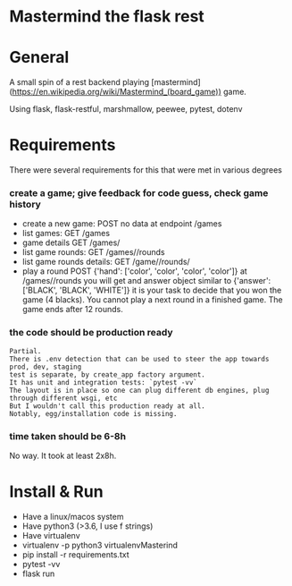 Mastermind the flask rest
=========================

# General

A small spin of a rest backend playing [mastermind] (https://en.wikipedia.org/wiki/Mastermind_(board_game)) game.

Using flask, flask-restful, marshmallow, peewee, pytest, dotenv

# Requirements

There were several requirements for this that were met in various degrees

### create a game; give feedback for code guess, check game history
  - create a new game: POST no data at endpoint /games
  - list games: GET /games
  - game details GET /games/<id>
  - list game rounds: GET /games/<id>/rounds
  - list game rounds details: GET /game/<id>/rounds/<id>
  - play a round POST {'hand': ['color', 'color', 'color', 'color']} at /games/<id>/rounds
    you will get and answer object similar to {'answer': ['BLACK', 'BLACK', 'WHITE']}
    it is your task to decide that you won the game (4 blacks).
    You cannot play a next round in a finished game. The game ends after 12 rounds.

### the code should be production ready
    Partial.
    There is .env detection that can be used to steer the app towards prod, dev, staging
    test is separate, by create_app factory argument.
    It has unit and integration tests: `pytest -vv`
    The layout is in place so one can plug different db engines, plug through different wsgi, etc
    But I wouldn't call this production ready at all.
    Notably, egg/installation code is missing.

### time taken should be 6-8h
  No way. It took at least 2x8h.


# Install & Run
 - Have a linux/macos system
 - Have python3 (>3.6, I use f strings)
 - Have virtualenv
 - virtualenv -p python3 virtualenvMasterind
 - pip install -r requirements.txt
 - pytest -vv
 - flask run

